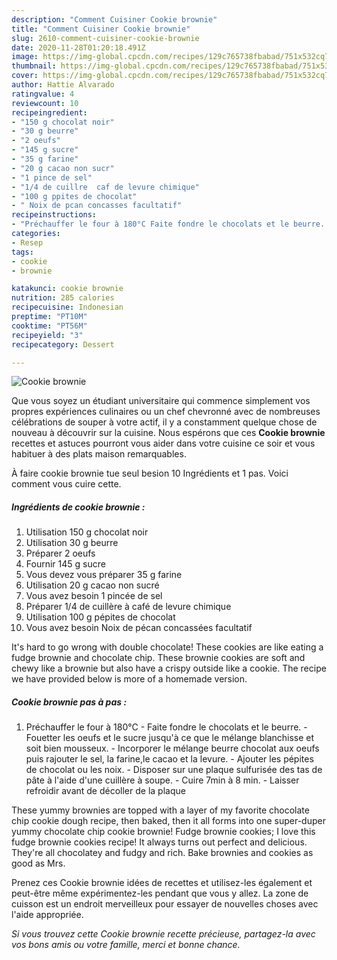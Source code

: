 ```yaml
---
description: "Comment Cuisiner Cookie brownie"
title: "Comment Cuisiner Cookie brownie"
slug: 2610-comment-cuisiner-cookie-brownie
date: 2020-11-28T01:20:18.491Z
image: https://img-global.cpcdn.com/recipes/129c765738fbabad/751x532cq70/cookie-brownie-photo-principale-de-la-recette.jpg
thumbnail: https://img-global.cpcdn.com/recipes/129c765738fbabad/751x532cq70/cookie-brownie-photo-principale-de-la-recette.jpg
cover: https://img-global.cpcdn.com/recipes/129c765738fbabad/751x532cq70/cookie-brownie-photo-principale-de-la-recette.jpg
author: Hattie Alvarado
ratingvalue: 4
reviewcount: 10
recipeingredient:
- "150 g chocolat noir"
- "30 g beurre"
- "2 oeufs"
- "145 g sucre"
- "35 g farine"
- "20 g cacao non sucr"
- "1 pince de sel"
- "1/4 de cuillre  caf de levure chimique"
- "100 g ppites de chocolat"
- " Noix de pcan concasses facultatif"
recipeinstructions:
- "Préchauffer le four à 180°C Faite fondre le chocolats et le beurre. Fouetter les oeufs et le sucre jusqu&#39;à ce que le mélange blanchisse et soit bien mousseux. Incorporer le mélange beurre chocolat aux oeufs puis rajouter le sel, la farine,le cacao et la levure. Ajouter les pépites de chocolat ou les noix. Disposer sur une plaque sulfurisée des tas de pâte à l&#39;aide d&#39;une cuillère à soupe. Cuire 7min à 8 min. Laisser refroidir avant de décoller de la plaque"
categories:
- Resep
tags:
- cookie
- brownie

katakunci: cookie brownie 
nutrition: 285 calories
recipecuisine: Indonesian
preptime: "PT10M"
cooktime: "PT56M"
recipeyield: "3"
recipecategory: Dessert

---
```



![Cookie brownie](https://img-global.cpcdn.com/recipes/129c765738fbabad/751x532cq70/cookie-brownie-photo-principale-de-la-recette.jpg)

Que vous soyez un étudiant universitaire qui commence simplement vos propres expériences culinaires ou un chef chevronné avec de nombreuses célébrations de souper à votre actif, il y a constamment quelque chose de nouveau à découvrir sur la cuisine. Nous espérons que ces <strong> Cookie brownie </strong> recettes et astuces pourront vous aider dans votre cuisine ce soir et vous habituer à des plats maison remarquables.

<!--inarticleads1-->

À faire cookie brownie tue seul besion 10 Ingrédients et 1 pas. Voici comment vous cuire cette.

##### Ingrédients de cookie brownie :

1. Utilisation 150 g chocolat noir
1. Utilisation 30 g beurre
1. Préparer 2 oeufs
1. Fournir 145 g sucre
1. Vous devez vous préparer 35 g farine
1. Utilisation 20 g cacao non sucré
1. Vous avez besoin 1 pincée de sel
1. Préparer 1/4 de cuillère à café de levure chimique
1. Utilisation 100 g pépites de chocolat
1. Vous avez besoin  Noix de pécan concassées facultatif


It&#39;s hard to go wrong with double chocolate! These cookies are like eating a fudge brownie and chocolate chip. These brownie cookies are soft and chewy like a brownie but also have a crispy outside like a cookie. The recipe we have provided below is more of a homemade version. 

<!--inarticleads2-->

##### Cookie brownie pas à pas :

1. Préchauffer le four à 180°C - Faite fondre le chocolats et le beurre. - Fouetter les oeufs et le sucre jusqu&#39;à ce que le mélange blanchisse et soit bien mousseux. - Incorporer le mélange beurre chocolat aux oeufs puis rajouter le sel, la farine,le cacao et la levure. - Ajouter les pépites de chocolat ou les noix. - Disposer sur une plaque sulfurisée des tas de pâte à l&#39;aide d&#39;une cuillère à soupe. - Cuire 7min à 8 min. - Laisser refroidir avant de décoller de la plaque


These yummy brownies are topped with a layer of my favorite chocolate chip cookie dough recipe, then baked, then it all forms into one super-duper yummy chocolate chip cookie brownie! Fudge brownie cookies; I love this fudge brownie cookies recipe! It always turns out perfect and delicious. They&#39;re all chocolatey and fudgy and rich. Bake brownies and cookies as good as Mrs. 

<!--inarticleads1-->

<p>
Prenez ces Cookie brownie idées de recettes et utilisez-les également et peut-être même expérimentez-les pendant que vous y allez. La zone de cuisson est un endroit merveilleux pour essayer de nouvelles choses avec l'aide appropriée.
</p>

<p>
<i>Si vous trouvez cette Cookie brownie recette précieuse, partagez-la avec vos bons amis ou votre famille, merci et bonne chance.</i>
</p>
